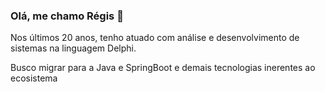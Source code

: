 ### Olá, me chamo Régis 👋

Nos últimos 20 anos, tenho atuado com análise e desenvolvimento de sistemas na linguagem Delphi.
<p>Busco migrar para a Java e SpringBoot e demais tecnologias inerentes ao ecosistema</p>

<!--
**regispinto/regispinto** is a ✨ _special_ ✨ repository because its `README.md` (this file) appears on your GitHub profile.

Here are some ideas to get you started:

- 🔭 I’m currently working on ...
- 🌱 I’m currently learning ...
- 👯 I’m looking to collaborate on ...
- 🤔 I’m looking for help with ...
- 💬 Ask me about ...
- 📫 How to reach me: ...
- 😄 Pronouns: ...
- ⚡ Fun fact: ...
-->
